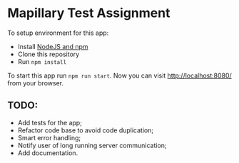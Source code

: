 # Mapillary Test Assignment

To setup environment for this app:

  * Install [NodeJS and npm](https://nodejs.org/en/)
  * Clone this repository
  * Run `npm install`

To start this app run `npm run start`.
Now you can visit [http://localhost:8080/](http://localhost:8080/) from your browser.

## TODO:
  * Add tests for the app;
  * Refactor code base to avoid code duplication;
  * Smart error handling;
  * Notify user of long running server communication;
  * Add documentation.
